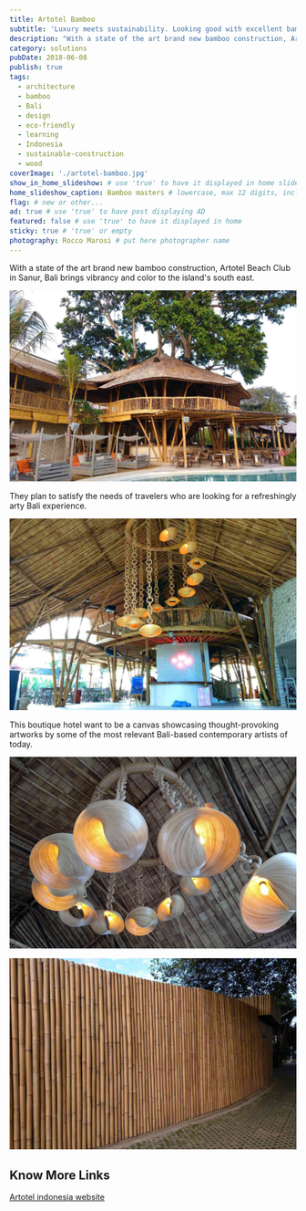 ```yaml
---
title: Artotel Bamboo
subtitle: 'Luxury meets sustainability. Looking good with excellent bamboo architecture in Sanur, Bali.'
description: "With a state of the art brand new bamboo construction, Artotel Beach Club in Sanur, Bali brings vibrancy and color to the island's south east."
category: solutions
pubDate: 2018-06-08
publish: true
tags:
  - architecture
  - bamboo
  - Bali
  - design
  - eco-friendly
  - learning
  - Indonesia
  - sustainable-construction
  - wood
coverImage: './artotel-bamboo.jpg'
show_in_home_slideshow: # use 'true' to have it displayed in home slideshow
home_slideshow_caption: Bamboo masters # lowercase, max 12 digits, including spaces
flag: # new or other...
ad: true # use 'true' to have post displaying AD
featured: false # use 'true' to have it displayed in home
sticky: true # 'true' or empty
photography: Rocco Marosi # put here photographer name
---
```


With a state of the art brand new bamboo construction, Artotel Beach Club in Sanur, Bali brings vibrancy and color to the island's south east.

![Artotel, State-of-the-art brand new bamboo construction](./artotel-bamboo-02.jpg)

They plan to satisfy the needs of travelers who are looking for a refreshingly arty Bali experience.

![looking for a refreshingly arty Bali experience?!](./artotel-bamboo-03.jpg)

This boutique hotel want to be a canvas showcasing thought-provoking artworks by some of the most relevant Bali-based contemporary artists of today.

![Artotel plans to showcase thought-provoking artworks](./artotel-bamboo-04.jpg)

![Artotel Beach Club in Sanur, Bali](./artotel-bamboo-05.jpg)

## Know More Links

[Artotel indonesia website](https://www.artotelindonesia.com)
